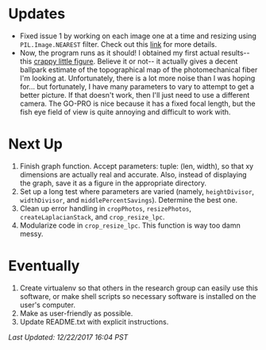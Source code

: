 # Updates
* Fixed issue 1 by working on each image one at a time and resizing using `PIL.Image.NEAREST` filter. Check out this [link](https://github.com/kylerlittle/mk-topo-map/issues/1) for more details.
* Now, the program runs as it should! I obtained my first actual results-- this [crappy little figure](https://github.com/kylerlittle/mk-topo-map/blob/master/topo-maps/test-1.png). Believe it or not-- it actually gives a decent ballpark estimate of the topographical map of the photomechanical fiber I'm looking at. Unfortunately, there is a lot more noise than I was hoping for... but fortunately, I have many parameters to vary to attempt to get a better picture. If that doesn't work, then I'll just need to use a different camera. The GO-PRO is nice because it has a fixed focal length, but the fish eye field of view is quite annoying and difficult to work with.

# Next Up
1. Finish graph function. Accept parameters: tuple: (len, width), so that xy dimensions are actually real and accurate. Also, instead of displaying the graph, save it as a figure in the appropriate directory.
1. Set up a long test where parameters are varied (namely, `heightDivisor`, `widthDivisor`, and `middlePercentSavings`). Determine the best one.
1. Clean up error handling in `cropPhotos`, `resizePhotos`, `createLaplacianStack`, and `crop_resize_lpc`.
1. Modularize code in `crop_resize_lpc`. This function is way too damn messy.

# Eventually
1. Create virtualenv so that others in the research group can easily use this software, or make shell scripts so necessary software is installed on the user's computer.
1. Make as user-friendly as possible.
1. Update README.txt with explicit instructions.

*Last Updated: 12/22/2017 16:04 PST*
